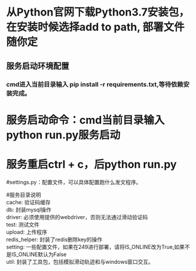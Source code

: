# 从Python官网下载Python3.7安装包，在安装时候选择add to path, 部署文件随你定  
## 服务启动环境配置  
### cmd进入当前目录输入 pip install -r requirements.txt,等待依赖安装完成。
# 服务启动命令：cmd当前目录输入 python run.py服务启动  
# 服务重启ctrl + c，后python run.py   
#settings.py：配置文件，可以具体配置跑什么发文程序。   

#服务目录说明  
cache: 验证码缓存  
db: 封装mysql操作  
driver: 必须使用提供的webdriver，否则无法通过滑动验证码  
test: 测试文件  
upload: 上传程序  
redis_helper: 封装了redis删除key的操作  
setting: 一些配置文件，如果在249进行部署，请将IS_ONLINE改为True,如果不是IS_ONLINE默认为False  
util: 封装了工具包，包括模拟滑动轨迹和与windows窗口交互。   


